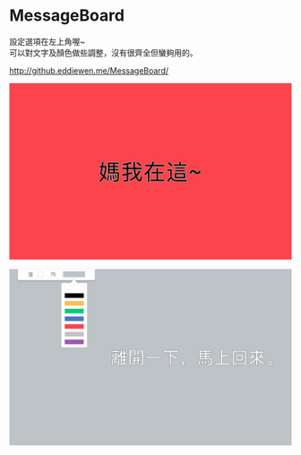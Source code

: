 # MessageBoard

設定選項在左上角喔~  
可以對文字及顏色做些調整，沒有很齊全但蠻夠用的。

<http://github.eddiewen.me/MessageBoard/>

![screen shot](doc/ScreenShot-1.png)

![screen shot](doc/ScreenShot-2.png)
